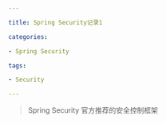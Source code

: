 ```yaml
---

title: Spring Security记录1

categories: 

- Spring Security

tags: 

- Security

---
```




> Spring Security 官方推荐的安全控制框架

